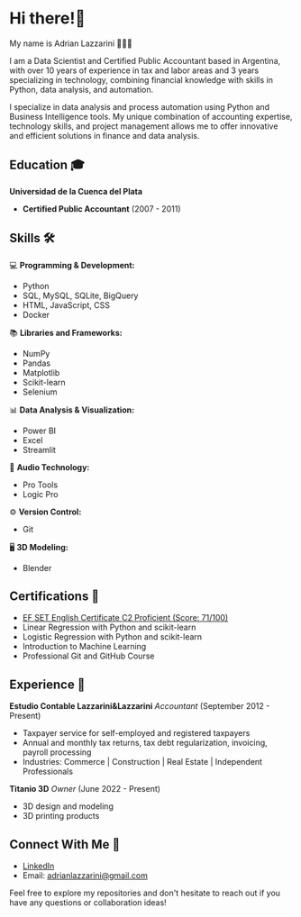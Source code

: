 # Hi there!👋

My name is Adrian Lazzarini 👨🏻‍💻

I am a Data Scientist and Certified Public Accountant based in Argentina, with over 10 years of experience in tax and labor areas and 3 years specializing in technology, combining financial knowledge with skills in Python, data analysis, and automation. 

I specialize in data analysis and process automation using Python and Business Intelligence tools. My unique combination of accounting expertise, technology skills, and project management allows me to offer innovative and efficient solutions in finance and data analysis.

## Education 🎓

**Universidad de la Cuenca del Plata**
- **Certified Public Accountant** (2007 - 2011)

## Skills 🛠️

💻 **Programming & Development:**
- Python
- SQL, MySQL, SQLite, BigQuery
- HTML, JavaScript, CSS
- Docker

📚 **Libraries and Frameworks:**
- NumPy
- Pandas
- Matplotlib
- Scikit-learn
- Selenium

📊 **Data Analysis & Visualization:**
- Power BI
- Excel
- Streamlit

🎵 **Audio Technology:**
- Pro Tools
- Logic Pro

⚙️ **Version Control:**
- Git

🖥️ **3D Modeling:**
- Blender

## Certifications 🏅

- [EF SET English Certificate C2 Proficient (Score: 71/100)](https://cert.efset.org/HvoDc3)
- Linear Regression with Python and scikit-learn
- Logistic Regression with Python and scikit-learn
- Introduction to Machine Learning
- Professional Git and GitHub Course

## Experience 💼

**Estudio Contable Lazzarini&Lazzarini**
*Accountant* (September 2012 - Present)
- Taxpayer service for self-employed and registered taxpayers
- Annual and monthly tax returns, tax debt regularization, invoicing, payroll processing
- Industries: Commerce | Construction | Real Estate | Independent Professionals

**Titanio 3D**
*Owner* (June 2022 - Present)
- 3D design and modeling
- 3D printing products

## Connect With Me 🤝

- [LinkedIn](https://www.linkedin.com/in/adrian-lazzarini-a719664b)
- Email: adrianlazzarini@gmail.com

Feel free to explore my repositories and don't hesitate to reach out if you have any questions or collaboration ideas!
